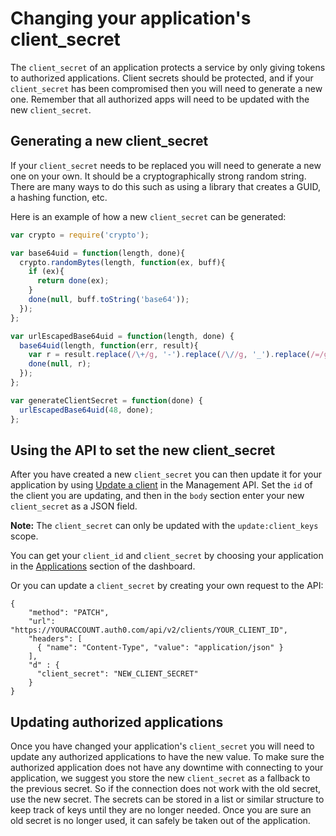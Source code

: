 # Changing your application's client_secret

The `client_secret` of an application protects a service by only giving tokens to authorized applications. Client secrets should be protected, and if your `client_secret` has been compromised then you will need to generate a new one. Remember that all authorized apps will need to be updated with the new `client_secret`.

## Generating a new client_secret

If your `client_secret` needs to be replaced you will need to generate a new one on your own. It should be a cryptographically strong random string. There are many ways to do this such as using a library that creates a GUID, a hashing function, etc.

Here is an example of how a new `client_secret` can be generated:

```javascript
var crypto = require('crypto');

var base64uid = function(length, done){
  crypto.randomBytes(length, function(ex, buff){
    if (ex){
      return done(ex);
    }
    done(null, buff.toString('base64'));
  });
};

var urlEscapedBase64uid = function(length, done) {
  base64uid(length, function(err, result){
    var r = result.replace(/\+/g, '-').replace(/\//g, '_').replace(/=/g, '');
    done(null, r);
  });
};

var generateClientSecret = function(done) {
  urlEscapedBase64uid(48, done);
};
```

## Using the API to set the new client_secret

After you have created a new `client_secret` you can then update it for your application by using [Update a client](https://auth0.com/docs/api/v2#!/Clients/patch_clients_by_id) in the Management API.  Set the `id` of the client you are updating, and then in the `body` section enter your new `client_secret` as a JSON field.

**Note:** The `client_secret` can only be updated with the `update:client_keys` scope.

You can get your `client_id` and `client_secret` by choosing your application in the [Applications](${uiURL}/#/applications) section of the dashboard.

Or you can update a `client_secret` by creating your own request to the API:

```har
{
    "method": "PATCH",
    "url": "https://YOURACCOUNT.auth0.com/api/v2/clients/YOUR_CLIENT_ID",
    "headers": [
      { "name": "Content-Type", "value": "application/json" }
    ],
    "d" : {
      "client_secret": "NEW_CLIENT_SECRET"
    }
}
```

## Updating authorized applications

Once you have changed your application's `client_secret` you will need to update any authorized applications to have the new value. To make sure the authorized application does not have any downtime with connecting to your application, we suggest you store the new `client_secret` as a fallback to the previous secret. So if the connection does not work with the old secret, use the new secret. The secrets can be stored in a list or similar structure to keep track of keys until they are no longer needed. Once you are sure an old secret is no longer used, it can safely be taken out of the application.